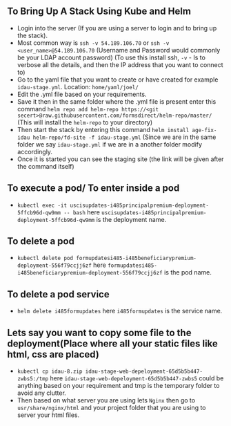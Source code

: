 ## To Bring Up A Stack Using Kube and Helm
* Login into the server (If you are using a server to login and to bring up the stack).
* Most common way is `ssh -v 54.189.106.70` or `ssh -v <user_name>@54.189.106.70` (Username and Password would commonly be your LDAP account password) (To use this install ssh, `-v` - Is to verbose all the details, and then the IP address that you want to connect to)
* Go to the yaml file that you want to create or have created for example `idau-stage.yml`. Location: `home/yaml/joel/`
* Edit the .yml file based on your requirements.
* Save it then in the same folder where the .yml file is present enter this command `helm repo add helm-repo https://<git secert>@raw.githubusercontent.com/formsdirect/helm-repo/master/` (This will install the `helm-repo` to your directory)
* Then start the stack by entering this command `helm install age-fix-idau helm-repo/fd-site -f idau-stage.yml` (Since we are in the same folder we say `idau-stage.yml` if we are in a another folder modify accordingly.
* Once it is started you can see the staging site (the link will be given after the command itself)

## To execute a pod/ To enter inside a pod
* `kubectl exec -it uscisupdates-i485principalpremium-deployment-5ffcb96d-qw9mm -- bash` here `uscisupdates-i485principalpremium-deployment-5ffcb96d-qw9mm` is the deployment name.

## To delete a pod
* `kubectl delete pod formupdatesi485-i485beneficiarypremium-deployment-556f79ccjj6zf` here `formupdatesi485-i485beneficiarypremium-deployment-556f79ccjj6zf` is the pod name.

## To delete a pod service
* `helm delete i485formupdates`  here `i485formupdates` is the service name.

## Lets say you want to copy some file to the deployment(Place where all your static files like html, css are placed)
* `kubectl cp idau-8.zip idau-stage-web-depeloyment-65d5b5b447-zwbs5:/tmp` here `idau-stage-web-depeloyment-65d5b5b447-zwbs5` could be anything based on your requirement and tmp is the temporary folder to avoid any clutter.
* Then based on what server you are using lets `Nginx` then go to `usr/share/nginx/html` and your project folder that you are using to server your html files.
